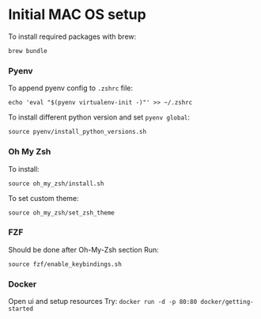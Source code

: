 # Initial MAC OS setup

To install required packages with brew:
```shell
brew bundle
```

### Pyenv
To append pyenv config to `.zshrc` file:
```shell
echo 'eval "$(pyenv virtualenv-init -)"' >> ~/.zshrc
```
To install different python version and set `pyenv global`:
```shell
source pyenv/install_python_versions.sh
```

### Oh My Zsh
To install:
```shell
source oh_my_zsh/install.sh
```
To set custom theme:
```shell
source oh_my_zsh/set_zsh_theme
```

### FZF
Should be done after Oh-My-Zsh section
Run:
```shell
source fzf/enable_keybindings.sh
```

### Docker
Open ui and setup resources
Try: `docker run -d -p 80:80 docker/getting-started`

